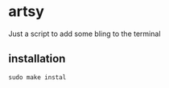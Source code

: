 # artsy

Just a script to add some bling to the terminal

## installation

```
sudo make instal
```
